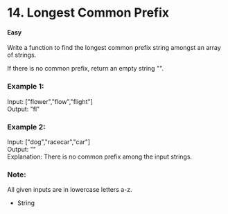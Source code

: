# 14. Longest Common Prefix   

#### Easy

Write a function to find the longest common prefix string    amongst an array of strings.

If there is no common prefix, return an empty string "".   

### Example 1:   

Input: ["flower","flow","flight"]   
Output: "fl"   

### Example 2:   

Input: ["dog","racecar","car"]   
Output: ""   
Explanation: There is no common prefix among the input    strings.

### Note:   

All given inputs are in lowercase letters a-z.   

* String